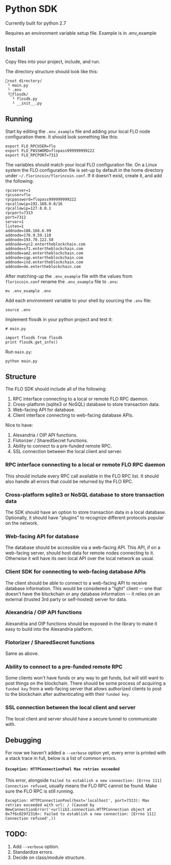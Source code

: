 # Python SDK

Currently built for python 2.7

Requires an environment variable setup file. Example is in .env\_example

## Install
Copy files into your project, include, and run.

The directory structure should look like this:

```
📂root directory/
 └ main.py
 └ .env
 └📂flosdk/
   └ flosdk.py
   └ __init__.py
```

## Running

Start by editing the `.env_example` file and adding your local FLO node configuration there. It should look something like this: 

```
export FLO_RPCUSER=flo
export FLO_PASSWORD=flopass999999999222
export FLO_RPCPORT=7313
```

The variables should match your local FLO configuration file. On a Linux system the FLO configuration file is set-up by default in the home directory under `~/.florincoin/florincoin.conf`. If it doesn't exist, create it, and add the following:

```
rpcserver=1
rpcuser=flo
rpcpassword=flopass999999999222
rpcallowip=192.168.0.0/16
rpcallowip=127.0.0.1
rpcport=7313
port=7312
server=1
listen=1
addnode=188.166.6.99
addnode=176.9.59.110
addnode=193.70.122.58
addnode=nyc2.entertheblockchain.com
addnode=sf1.entertheblockchain.com
addnode=am2.entertheblockchain.com
addnode=sgp.entertheblockchain.com
addnode=ind.entertheblockchain.com
addnode=de.entertheblockchain.com
```

After matching-up the `.env_example` file with the values from `florincoin.conf` rename the `.env_example` file to `.env`:

```
mv .env_example .env
```

Add each environment variable to your shell by sourcing the `.env` file:

```
source .env
```

Implement flosdk in your python project and test it:

```
# main.py

import flosdk from flosdk
print flosdk.get_info()
```

Run `main.py`: 
```
python main.py
```

## Structure

The FLO SDK should include all of the following:

1. RPC interface connecting to a local or remote FLO RPC daemon.
2. Cross-platform (sqlite3 or NoSQL) database to store transaction data.
3. Web-facing API for database.
4. Client interface connecting to web-facing database APIs.

Nice to have:
1. Alexandria / OIP API functions.
2. Flotorizer / SharedSecret functions. 
3. Ability to connect to a pre-funded remote RPC.
4. SSL connection between the local client and server.

### RPC interface connecting to a local or remote FLO RPC daemon

This should include every RPC call available in the FLO RPC list. It should also handle all errors that could be returned by the FLO RPC. 

### Cross-platform sqlite3 or NoSQL database to store transaction data

The SDK should have an option to store transaction data in a local database. Optionally, it should have "plugins" to recognize different protocols popular on the network.

### Web-facing API for database

The database should be accessible via a web-facing API. This API, if on a web-facing server, should host data for remote nodes connecting to it. Otherwise it will have its own local API over the local network as usual.

### Client SDK for connecting to web-facing database APIs

The client should be able to connect to a web-facing API to receive database information. This would be considered a "light" client -- one that doesn't have the blockchain or any database information -- it relies on an external (trusted 3rd party or self-hosted) server for data.

### Alexandria / OIP API functions

Alexandria and OIP functions should be exposed in the library to make it easy to build into the Alexandria platform.

### Flotorizer / SharedSecret functions

Same as above.

### Ability to connect to a pre-funded remote RPC

Some clients won't have funds or any way to get funds, but will still want to post things on the blockchain. There should be some process of acquiring a `funded key` from a web-facing server that allows authorized clients to post to the blockchain after authenticating with their `funded key`.

### SSL connection between the local client and server

The local client and server should have a secure tunnel to communicate with.

## Debugging

For now we haven't added a `--verbose` option yet, every error is printed with a stack trace in full, below is a list of common errors.

#### `Exception: HTTPConnectionPool Max retries exceeded`

This error, alongside `Failed to establish a new connection: [Errno 111] Connection refused`, usually means the FLO RPC cannot be found. Make sure the FLO RPC is still running.
```
Exception: HTTPConnectionPool(host='localhost', port=7313): Max retries exceeded with url: / (Caused by NewConnectionError('<urllib3.connection.HTTPConnection object at 0x7f6c029f2310>: Failed to establish a new connection: [Errno 111] Connection refused',))
```

## TODO:

1. Add `--verbose` option.
2. Standardize errors.
3. Decide on class/module structure.

